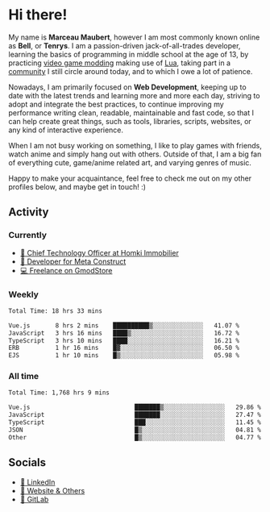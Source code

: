 # Hi there!

My name is **Marceau Maubert**, however I am most commonly known online as **Bell**, or **Tenrys**. I am a passion-driven jack-of-all-trades developer, learning the basics of programming in middle school at the age of 13, by practicing [video game modding](https://garrysmod.com) making use of [Lua](https://lua.org), taking part in a [community](https://metastruct.net) I still circle around today, and to which I owe a lot of patience.

Nowadays, I am primarily focused on **Web Development**, keeping up to date with the latest trends and learning more and more each day, striving to adopt  and integrate the best practices, to continue improving my performance writing clean, readable, maintainable and fast code, so that I can help create great things, such as tools, libraries, scripts, websites, or any kind of interactive experience.

When I am not busy working on something, I like to play games with friends, watch anime and simply hang out with others. Outside of that, I am a big fan of everything cute, game/anime related art, and varying genres of music.

Happy to make your acquaintance, feel free to check me out on my other profiles below, and maybe get in touch! :)

## Activity

### Currently

- [🏢 Chief Technology Officer at Homki Immobilier](https://homki-immobilier.com)
- [🎈 Developer for Meta Construct](https://metastruct.net)
- [💻 Freelance on GmodStore](https://www.gmodstore.com/users/Tenrys)

### Weekly
<!--START_SECTION:wakaWeekly-->

```txt
Total Time: 18 hrs 33 mins

Vue.js       8 hrs 2 mins    ██████████▒░░░░░░░░░░░░░░   41.07 %
JavaScript   3 hrs 16 mins   ████▒░░░░░░░░░░░░░░░░░░░░   16.72 %
TypeScript   3 hrs 10 mins   ████░░░░░░░░░░░░░░░░░░░░░   16.21 %
ERB          1 hr 16 mins    █▓░░░░░░░░░░░░░░░░░░░░░░░   06.50 %
EJS          1 hr 10 mins    █▒░░░░░░░░░░░░░░░░░░░░░░░   05.98 %
```

<!--END_SECTION:wakaWeekly-->

### All time
<!--START_SECTION:wakaTotal-->

```txt
Total Time: 1,768 hrs 9 mins

Vue.js                             ███████▒░░░░░░░░░░░░░░░░░   29.86 %
JavaScript                         ███████░░░░░░░░░░░░░░░░░░   27.47 %
TypeScript                         ███░░░░░░░░░░░░░░░░░░░░░░   11.45 %
JSON                               █▒░░░░░░░░░░░░░░░░░░░░░░░   04.81 %
Other                              █▒░░░░░░░░░░░░░░░░░░░░░░░   04.77 %
```

<!--END_SECTION:wakaTotal-->

## Socials

- [👔 LinkedIn](https://www.linkedin.com/in/marceau-maubert)
- [🔗 Website & Others](https://bell.moe)
- [🦊 GitLab](https://gitlab.com/Tenrys)
